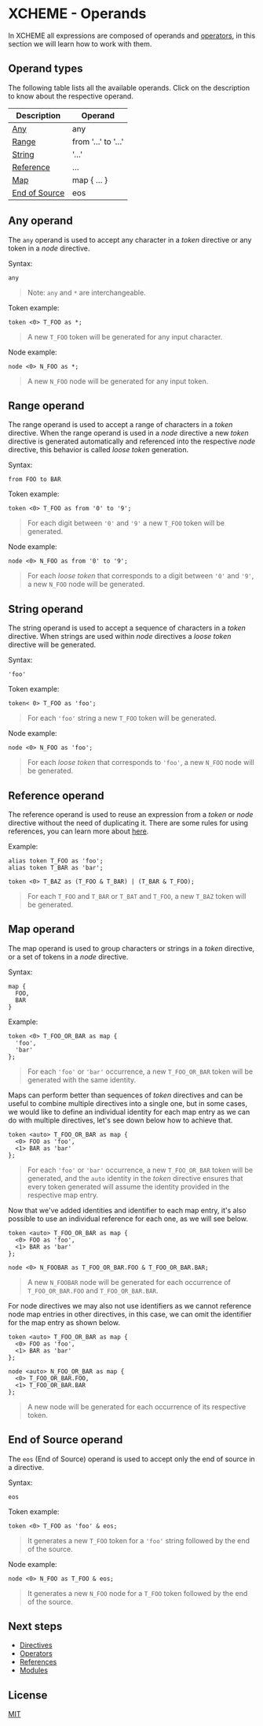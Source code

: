 # XCHEME - Operands

In XCHEME all expressions are composed of operands and [operators](./operators.md), in this section we will learn how to work with them.

## Operand types

The following table lists all the available operands. Click on the description to know about the respective operand.

| Description                             | Operand         |
| --------------------------------------- | --------------- |
| [Any](#any-operand)                     | any             |
| [Range](#range-operand)                 | from '…' to '…' |
| [String](#string-operand)               | '…'             |
| [Reference](#reference-operand)         | …               |
| [Map](#map-operand)                     | map { … }       |
| [End of Source](#end-of-source-operand) | eos             |

## Any operand

The `any` operand is used to accept any character in a _token_ directive or any token in a _node_ directive.

Syntax:

```xcm
any
```

> Note: `any` and `*` are interchangeable.

Token example:

```xcm
token <0> T_FOO as *;
```

> A new `T_FOO` token will be generated for any input character.

Node example:

```xcm
node <0> N_FOO as *;
```

> A new `N_FOO` node will be generated for any input token.

## Range operand

The range operand is used to accept a range of characters in a _token_ directive. When the range operand is used in a _node_ directive a new _token_ directive is generated automatically and referenced into the respective _node_ directive, this behavior is called _loose token_ generation.

Syntax:

```xcm
from FOO to BAR
```

Token example:

```xcm
token <0> T_FOO as from '0' to '9';
```

> For each digit between `'0'` and `'9'` a new `T_FOO` token will be generated.

Node example:

```xcm
node <0> N_FOO as from '0' to '9';
```

> For each _loose token_ that corresponds to a digit between `'0'` and `'9'`, a new `N_FOO` node will be generated.

## String operand

The string operand is used to accept a sequence of characters in a _token_ directive. When strings are used within _node_ directives a _loose token_ directive will be generated.

Syntax:

```xcm
'foo'
```

Token example:

```xcm
token< 0> T_FOO as 'foo';
```

> For each `'foo'` string a new `T_FOO` token will be generated.

Node example:

```xcm
node <0> N_FOO as 'foo';
```

> For each _loose token_ that corresponds to `'foo'`, a new `N_FOO` node will be generated.

## Reference operand

The reference operand is used to reuse an expression from a _token_ or _node_ directive without the need of duplicating it. There are some rules for using references, you can learn more about [here](./references.md).

Example:

```xcm
alias token T_FOO as 'foo';
alias token T_BAR as 'bar';

token <0> T_BAZ as (T_FOO & T_BAR) | (T_BAR & T_FOO);
```

> For each `T_FOO` and `T_BAR` or `T_BAT` and `T_FOO`, a new `T_BAZ` token will be generated.

## Map operand

The map operand is used to group characters or strings in a _token_ directive, or a set of tokens in a _node_ directive.

Syntax:

```xcm
map {
  FOO,
  BAR
}
```

Example:

```xcm
token <0> T_FOO_OR_BAR as map {
  'foo',
  'bar'
};
```

> For each `'foo'` or `'bar'` occurrence, a new `T_FOO_OR_BAR` token will be generated with the same identity.

Maps can perform better than sequences of _token_ directives and can be useful to combine multiple directives into a single one, but in some cases, we would like to define an individual identity for each map entry as we can do with multiple directives, let's see down below how to achieve that.

```xcm
token <auto> T_FOO_OR_BAR as map {
  <0> FOO as 'foo',
  <1> BAR as 'bar'
};
```

> For each `'foo'` or `'bar'` occurrence, a new `T_FOO_OR_BAR` token will be generated, and the `auto` identity in the _token_ directive ensures that every token generated will assume the identity provided in the respective map entry.

Now that we've added identities and identifier to each map entry, it's also possible to use an individual reference for each one, as we will see below.

```xcm
token <auto> T_FOO_OR_BAR as map {
  <0> FOO as 'foo',
  <1> BAR as 'bar'
};

node <0> N_FOOBAR as T_FOO_OR_BAR.FOO & T_FOO_OR_BAR.BAR;
```

> A new `N_FOOBAR` node will be generated for each occurrence of `T_FOO_OR_BAR.FOO` and `T_FOO_OR_BAR.BAR`.

For node directives we may also not use identifiers as we cannot reference node map entries in other directives, in this case, we can omit the identifier for the map entry as shown below.

```xcm
token <auto> T_FOO_OR_BAR as map {
  <0> FOO as 'foo',
  <1> BAR as 'bar'
};

node <auto> N_FOO_OR_BAR as map {
  <0> T_FOO_OR_BAR.FOO,
  <1> T_FOO_OR_BAR.BAR
};
```

> A new node will be generated for each occurrence of its respective token.

## End of Source operand

The `eos` (End of Source) operand is used to accept only the end of source in a directive.

Syntax:

```xcm
eos
```

Token example:

```xcm
token <0> T_FOO as 'foo' & eos;
```

> It generates a new `T_FOO` token for a `'foo'` string followed by the end of the source.

Node example:

```xcm
node <0> N_FOO as T_FOO & eos;
```

> It generates a new `N_FOO` node for a `T_FOO` token followed by the end of the source.

## Next steps

- [Directives](./directives.md)
- [Operators](./operators.md)
- [References](./references.md)
- [Modules](./modules.md)

## License

[MIT](../LICENSE)
